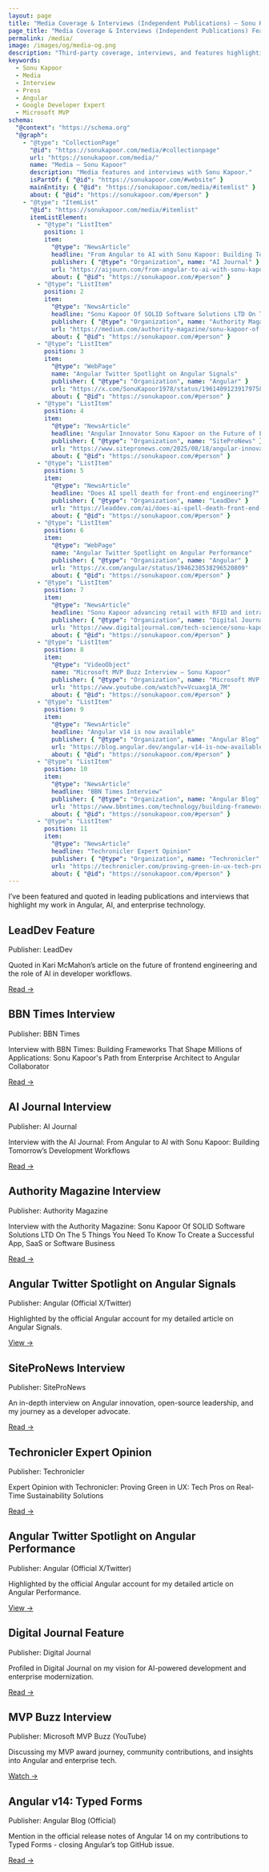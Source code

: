 ```yaml
---
layout: page
title: "Media Coverage & Interviews (Independent Publications) – Sonu Kapoor (Angular GDE, MVP)"
page_title: "Media Coverage & Interviews (Independent Publications) Featuring Sonu Kapoor"
permalink: /media/
image: /images/og/media-og.png
description: "Third-party coverage, interviews, and features highlighting Sonu Kapoor’s work in Angular, AI, and enterprise modernization."
keywords:
  - Sonu Kapoor
  - Media
  - Interview
  - Press
  - Angular
  - Google Developer Expert
  - Microsoft MVP
schema:
  "@context": "https://schema.org"
  "@graph":
    - "@type": "CollectionPage"
      "@id": "https://sonukapoor.com/media/#collectionpage"
      url: "https://sonukapoor.com/media/"
      name: "Media – Sonu Kapoor"
      description: "Media features and interviews with Sonu Kapoor."
      isPartOf: { "@id": "https://sonukapoor.com/#website" }
      mainEntity: { "@id": "https://sonukapoor.com/media/#itemlist" }
      about: { "@id": "https://sonukapoor.com/#person" }
    - "@type": "ItemList"
      "@id": "https://sonukapoor.com/media/#itemlist"
      itemListElement:
        - "@type": "ListItem"
          position: 1
          item:
            "@type": "NewsArticle"
            headline: "From Angular to AI with Sonu Kapoor: Building Tomorrow’s Development Workflows"
            publisher: { "@type": "Organization", name: "AI Journal" }
            url: "https://aijourn.com/from-angular-to-ai-with-sonu-kapoor-building-tomorrows-development-workflows/"
            about: { "@id": "https://sonukapoor.com/#person" }
        - "@type": "ListItem"
          position: 2
          item:
            "@type": "NewsArticle"
            headline: "Sonu Kapoor Of SOLID Software Solutions LTD On The 5 Things You Need To Know To Create a Successful App, SaaS or Software Business"
            publisher: { "@type": "Organization", name: "Authority Magazine" }
            url: "https://medium.com/authority-magazine/sonu-kapoor-of-solid-software-solutions-ltd-on-the-5-things-you-need-to-know-to-create-a-successful-144ba5680972"
            about: { "@id": "https://sonukapoor.com/#person" }
        - "@type": "ListItem"
          position: 3
          item:
            "@type": "WebPage"
            name: "Angular Twitter Spotlight on Angular Signals"
            publisher: { "@type": "Organization", name: "Angular" }
            url: "https://x.com/SonuKapoor1978/status/1961409123917975801"
            about: { "@id": "https://sonukapoor.com/#person" }
        - "@type": "ListItem"
          position: 4
          item:
            "@type": "NewsArticle"
            headline: "Angular Innovator Sonu Kapoor on the Future of Frontend Architecture and Developer Impact"
            publisher: { "@type": "Organization", name: "SiteProNews" }
            url: "https://www.sitepronews.com/2025/08/18/angular-innovator-sonu-kapoor-on-the-future-of-frontend-architecture-and-developer-impact/"
            about: { "@id": "https://sonukapoor.com/#person" }
        - "@type": "ListItem"
          position: 5
          item:
            "@type": "NewsArticle"
            headline: "Does AI spell death for front-end engineering?"
            publisher: { "@type": "Organization", name: "LeadDev" }
            url: "https://leaddev.com/ai/does-ai-spell-death-front-end-engineering"
            about: { "@id": "https://sonukapoor.com/#person" }
        - "@type": "ListItem"
          position: 6
          item:
            "@type": "WebPage"
            name: "Angular Twitter Spotlight on Angular Performance"
            publisher: { "@type": "Organization", name: "Angular" }
            url: "https://x.com/angular/status/1946238538296520809"
            about: { "@id": "https://sonukapoor.com/#person" }
        - "@type": "ListItem"
          position: 7
          item:
            "@type": "NewsArticle"
            headline: "Sonu Kapoor advancing retail with RFID and intranets"
            publisher: { "@type": "Organization", name: "Digital Journal" }
            url: "https://www.digitaljournal.com/tech-science/sonu-kapoor-advancing-retail-with-rfid-and-intranets/article"
            about: { "@id": "https://sonukapoor.com/#person" }
        - "@type": "ListItem"
          position: 8
          item:
            "@type": "VideoObject"
            name: "Microsoft MVP Buzz Interview – Sonu Kapoor"
            publisher: { "@type": "Organization", name: "Microsoft MVP Buzz" }
            url: "https://www.youtube.com/watch?v=Vcuaxg1A_7M"
            about: { "@id": "https://sonukapoor.com/#person" }
        - "@type": "ListItem"
          position: 9
          item:
            "@type": "NewsArticle"
            headline: "Angular v14 is now available"
            publisher: { "@type": "Organization", name: "Angular Blog" }
            url: "https://blog.angular.dev/angular-v14-is-now-available-391a6db736af"
            about: { "@id": "https://sonukapoor.com/#person" }
        - "@type": "ListItem"
          position: 10
          item:
            "@type": "NewsArticle"
            headline: "BBN Times Interview"
            publisher: { "@type": "Organization", name: "Angular Blog" }
            url: "https://www.bbntimes.com/technology/building-frameworks-that-shape-millions-of-applications-sonu-kapoor-s-path-from-enterprise-architect-to-angular-collaborator"
            about: { "@id": "https://sonukapoor.com/#person" }
        - "@type": "ListItem"
          position: 11
          item:
            "@type": "NewsArticle"
            headline: "Techronicler Expert Opinion"
            publisher: { "@type": "Organization", name: "Techronicler" }
            url: "https://techronicler.com/proving-green-in-ux-tech-pros-on-real-time-sustainability-solutions/"
            about: { "@id": "https://sonukapoor.com/#person" }
---
```


I’ve been featured and quoted in leading publications and interviews that highlight my work in Angular, AI, and enterprise technology.

<div class="cards">

  <div class="card">
    <h2>LeadDev Feature</h2>
    <div class="card-meta">Publisher: LeadDev</div>
    <p class="card-desc">Quoted in Kari McMahon’s article on the future of frontend engineering and the role of AI in developer workflows.</p>
    <div class="card-actions">
      <a href="https://leaddev.com/ai/does-ai-spell-death-front-end-engineering" target="_blank" rel="noopener">Read →</a>
    </div>
  </div>

  <div class="card">
    <h2>BBN Times Interview</h2>
    <div class="card-meta">Publisher: BBN Times</div>
    <p class="card-desc">Interview with BBN Times: Building Frameworks That Shape Millions of Applications: Sonu Kapoor's Path from Enterprise Architect to Angular Collaborator</p>
    <div class="card-actions">
      <a href="https://www.bbntimes.com/technology/building-frameworks-that-shape-millions-of-applications-sonu-kapoor-s-path-from-enterprise-architect-to-angular-collaborator" target="_blank" rel="noopener">Read →</a>
    </div>
  </div>

  <div class="card">
    <h2>AI Journal Interview</h2>
    <div class="card-meta">Publisher: AI Journal</div>
    <p class="card-desc">Interview with the AI Journal: From Angular to AI with Sonu Kapoor: Building Tomorrow’s Development Workflows</p>
    <div class="card-actions">
      <a href="https://aijourn.com/from-angular-to-ai-with-sonu-kapoor-building-tomorrows-development-workflows/" target="_blank" rel="noopener">Read →</a>
    </div>
  </div>

  <div class="card">
    <h2>Authority Magazine Interview</h2>
    <div class="card-meta">Publisher: Authority Magazine</div>
    <p class="card-desc">Interview with the Authority Magazine: Sonu Kapoor Of SOLID Software Solutions LTD On The 5 Things You Need To Know To Create a Successful App, SaaS or Software Business</p>
    <div class="card-actions">
      <a href="https://medium.com/authority-magazine/sonu-kapoor-of-solid-software-solutions-ltd-on-the-5-things-you-need-to-know-to-create-a-successful-144ba5680972" target="_blank" rel="noopener">Read →</a>
    </div>
  </div>

  <div class="card">
    <h2>Angular Twitter Spotlight on Angular Signals</h2>
    <div class="card-meta">Publisher: Angular (Official X/Twitter)</div>
    <p class="card-desc">Highlighted by the official Angular account for my detailed article on Angular Signals.</p>
    <div class="card-actions">
      <a href="https://x.com/SonuKapoor1978/status/1961409123917975801" target="_blank" rel="noopener">View →</a>
    </div>
  </div>

  <div class="card">
    <h2>SiteProNews Interview</h2>
    <div class="card-meta">Publisher: SiteProNews</div>
    <p class="card-desc">An in-depth interview on Angular innovation, open-source leadership, and my journey as a developer advocate.</p>
    <div class="card-actions">
      <a href="https://www.sitepronews.com/2025/08/18/angular-innovator-sonu-kapoor-on-the-future-of-frontend-architecture-and-developer-impact/" target="_blank" rel="noopener">Read →</a>
    </div>
  </div>

  <div class="card">
    <h2>Techronicler Expert Opinion</h2>
    <div class="card-meta">Publisher: Techronicler</div>
    <p class="card-desc">Expert Opinion with Techronicler: Proving Green in UX: Tech Pros on Real-Time Sustainability Solutions</p>
    <div class="card-actions">
      <a href="https://techronicler.com/proving-green-in-ux-tech-pros-on-real-time-sustainability-solutions/" target="_blank" rel="noopener">Read →</a>
    </div>
  </div>

  <div class="card">
    <h2>Angular Twitter Spotlight on Angular Performance</h2>
    <div class="card-meta">Publisher: Angular (Official X/Twitter)</div>
    <p class="card-desc">Highlighted by the official Angular account for my detailed article on Angular Performance.</p>
    <div class="card-actions">
      <a href="https://x.com/angular/status/1946238538296520809" target="_blank" rel="noopener">View →</a>
    </div>
  </div>

  <div class="card">
    <h2>Digital Journal Feature</h2>
    <div class="card-meta">Publisher: Digital Journal</div>
    <p class="card-desc">Profiled in Digital Journal on my vision for AI-powered development and enterprise modernization.</p>
    <div class="card-actions">
      <a href="https://www.digitaljournal.com/tech-science/sonu-kapoor-advancing-retail-with-rfid-and-intranets/article" target="_blank" rel="noopener">Read →</a>
    </div>
  </div>

  <div class="card">
    <h2>MVP Buzz Interview</h2>
    <div class="card-meta">Publisher: Microsoft MVP Buzz (YouTube)</div>
    <p class="card-desc">Discussing my MVP award journey, community contributions, and insights into Angular and enterprise tech.</p>
    <div class="card-actions">
      <a href="https://www.youtube.com/watch?v=Vcuaxg1A_7M" target="_blank" rel="noopener">Watch →</a>
    </div>
  </div>

  <div class="card">
    <h2>Angular v14: Typed Forms</h2>
    <div class="card-meta">Publisher: Angular Blog (Official)</div>
    <p class="card-desc">Mention in the official release notes of Angular 14 on my contributions to Typed Forms - closing Angular’s top GitHub issue.</p>
    <div class="card-actions">
      <a href="https://blog.angular.dev/angular-v14-is-now-available-391a6db736af" target="_blank" rel="noopener">Read →</a>
    </div>
  </div>
</div>
